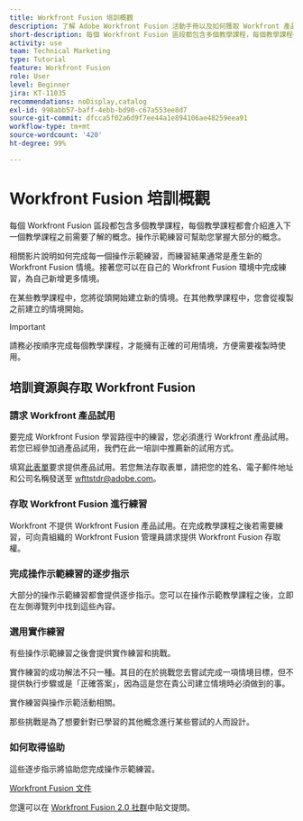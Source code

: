 ```yaml
---
title: Workfront Fusion 培訓概觀
description: 了解 Adobe Workfront Fusion 活動手冊以及如何獲取 Workfront 產品試用帳戶。
short-description: 每個 Workfront Fusion 區段都包含多個教學課程，每個教學課程都會介紹進入下一個教學課程之前需要了解的概念。
activity: use
team: Technical Marketing
type: Tutorial
feature: Workfront Fusion
role: User
level: Beginner
jira: KT-11035
recommendations: noDisplay,catalog
exl-id: 998abb57-baff-4ebb-bd90-c67a553ee8d7
source-git-commit: dfcca5f02a6d9f7ee44a1e894106ae48259eea91
workflow-type: tm+mt
source-wordcount: '420'
ht-degree: 99%

---
```


# Workfront Fusion 培訓概觀

每個 Workfront Fusion 區段都包含多個教學課程，每個教學課程都會介紹進入下一個教學課程之前需要了解的概念。操作示範練習可幫助您掌握大部分的概念。

相關影片說明如何完成每一個操作示範練習，而練習結果通常是產生新的 Workfront Fusion 情境。接著您可以在自己的 Workfront Fusion 環境中完成練習，為自己新增更多情境。

在某些教學課程中，您將從頭開始建立新的情境。在其他教學課程中，您會從複製之前建立的情境開始。

>[!IMPORTANT]
>
>請務必按順序完成每個教學課程，才能擁有正確的可用情境，方便需要複製時使用。

## 培訓資源與存取 Workfront Fusion

### 請求 Workfront 產品試用

要完成 Workfront Fusion 學習路徑中的練習，您必須進行 Workfront 產品試用。若您已經參加過產品試用，我們在此一培訓中推薦新的試用方式。

填寫[此表單](https://forms.office.com/r/f1J8HRGrNY)要求提供產品試用。若您無法存取表單，請把您的姓名、電子郵件地址和公司名稱發送至 wfttstdr@adobe.com。

### 存取 Workfront Fusion 進行練習

Workfront 不提供 Workfront Fusion 產品試用。在完成教學課程之後若需要練習，可向貴組織的 Workfront Fusion 管理員請求提供 Workfront Fusion 存取權。

### 完成操作示範練習的逐步指示

大部分的操作示範練習都會提供逐步指示。您可以在操作示範教學課程之後，立即在左側導覽列中找到這些內容。

### 選用實作練習

有些操作示範練習之後會提供實作練習和挑戰。

實作練習的成功解法不只一種。其目的在於挑戰您去嘗試完成一項情境目標，但不提供執行步驟或是「正確答案」，因為這是您在貴公司建立情境時必須做到的事。

實作練習與操作示範活動相關。

那些挑戰是為了想要針對已學習的其他概念進行某些嘗試的人而設計。

### 如何取得協助

這些逐步指示將協助您完成操作示範練習。

[Workfront Fusion 文件](https://experienceleague.adobe.com/zh-hant/docs/workfront-fusion/using/get-started-with-fusion/understand-workfront-fusion/workfront-fusion-overview)

您還可以在 [Workfront Fusion 2.0 社群](https://experienceleaguecommunities.adobe.com/t5/workfront-fusion-2-0/ct-p/workfront-fusion-2)中貼文提問。
